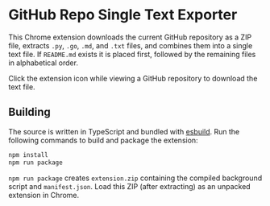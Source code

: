 # GitHub Repo Single Text Exporter

This Chrome extension downloads the current GitHub repository as a ZIP file, extracts `.py`, `.go`, `.md`, and `.txt` files, and combines them into a single text file. If `README.md` exists it is placed first, followed by the remaining files in alphabetical order.

Click the extension icon while viewing a GitHub repository to download the text file.

## Building

The source is written in TypeScript and bundled with [esbuild](https://esbuild.github.io/). Run the following commands to build and package the extension:

```bash
npm install
npm run package
```

`npm run package` creates `extension.zip` containing the compiled background script and `manifest.json`. Load this ZIP (after extracting) as an unpacked extension in Chrome.
